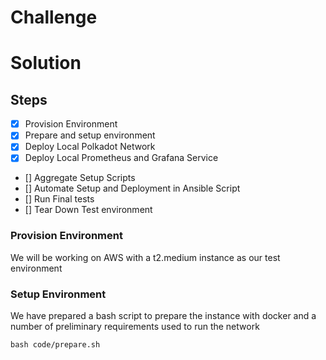 # Challenge
# Solution
## Steps
- [x] Provision Environment
- [x] Prepare and setup environment
- [x] Deploy Local Polkadot Network
- [x] Deploy Local Prometheus and Grafana Service
- [] Aggregate Setup Scripts
- [] Automate Setup and Deployment in Ansible Script
- [] Run Final tests
- [] Tear Down Test environment
### Provision Environment
We will be working on AWS with a t2.medium instance as our test environment
### Setup Environment
We have prepared a bash script to prepare the instance with docker and a number of preliminary requirements used to run the network
```
bash code/prepare.sh
```
